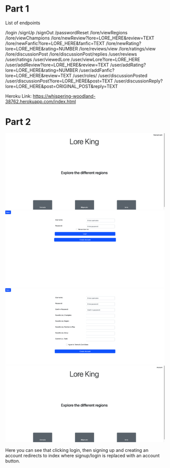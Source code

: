 # Part 1

List of endpoints

/login
/signUp
/signOut
/passwordReset
/lore/viewRegions
/lore/viewChampions
/lore/newReview?lore=LORE_HERE&review=TEXT
/lore/newFanfic?lore=LORE_HERE&fanfic=TEXT
/lore/newRating?lore=LORE_HERE&rating=NUMBER
/lore/reviews/view
/lore/ratings/view
/lore/discussionPost
/lore/discussionPost/replies
/user/reviews
/user/ratings
/user/viewedLore
/user/viewLore?lore=LORE_HERE
/user/addReview?lore=LORE_HERE&review=TEXT
/user/addRating?lore=LORE_HERE&rating=NUMBER
/user/addFanfic?lore=LORE_HERE&review=TEXT
/user/roles/
/user/discussionPosted
/user/discussionPost?lore=LORE_HERE&post=TEXT
/user/discussionReply?lore=LORE_HERE&post=ORIGINAL_POST&reply=TEXT

Heroku Link: https://whispering-woodland-38762.herokuapp.com/index.html

# Part 2

![example image](homepage1.png)
![example image](loginpage.png)
![example image](signuppage.png)
![example image](homepage2.png)




Here you can see that clicking login, then signing up and creating an account redirects to index where signup/login is replaced with an account button.
